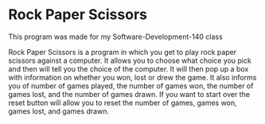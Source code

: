 # Rock Paper Scissors
This program was made for my Software-Development-140 class

Rock Paper Scissors is a program in which you get to play rock paper scissors against a computer. 
It allows you to choose what choice you pick and then will tell you the choice of the computer. 
It will then pop up a box with information on whether you won, lost or drew the game. 
It also informs you of number of games played, the number of games won, the number of games lost, and the number of games drawn.
If you want to start over the reset button will allow you to reset the number of games, games won, games lost, and games drawn.
